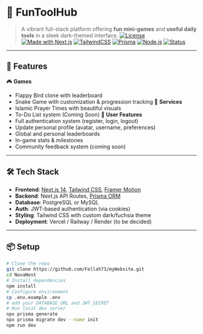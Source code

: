 # 🌌 FunToolHub
> A vibrant full-stack platform offering **fun mini-games** and **useful daily tools** in a sleek dark-themed interface.
[![License](https://img.shields.io/github/license/Fellah73/myWebsite)](./LICENSE)
[![Made with Next.js](https://img.shields.io/badge/Next.js-14-blue?logo=next.js)](https://nextjs.org/)
[![TailwindCSS](https://img.shields.io/badge/TailwindCSS-3.0-38B2AC?logo=tailwindcss)](https://tailwindcss.com/)
[![Prisma](https://img.shields.io/badge/Prisma-ORM-3982CE?logo=prisma)](https://www.prisma.io/)
[![Node.js](https://img.shields.io/badge/Node.js-20.x-green?logo=node.js)](https://nodejs.org/)
[![Status](https://img.shields.io/badge/status-in%20progress-yellow)]()
---
## 🚀 Features
🎮 **Games**
- Flappy Bird clone with leaderboard
- Snake Game with customization & progression tracking
🧭 **Services**
- Islamic Prayer Times with beautiful visuals
- To-Do List system (Coming Soon)
👤 **User Features**
- Full authentication system (register, login, logout)
- Update personal profile (avatar, username, preferences)
- Global and personal leaderboards
- In-game stats & milestones
- Community feedback system (coming soon)
---
## 🛠️ Tech Stack
- **Frontend**: [Next.js 14](https://nextjs.org/), [Tailwind CSS](https://tailwindcss.com/), [Framer Motion](https://www.framer.com/motion/)
- **Backend**: Next.js API Routes, [Prisma ORM](https://prisma.io)
- **Database**: PostgreSQL or MySQL
- **Auth**: JWT-based authentication (via cookies)
- **Styling**: Tailwind CSS with custom dark/fuchsia theme
- **Deployment**: Vercel / Railway / Render (to be decided)
---
## 📦 Setup
```bash
# Clone the repo
git clone https://github.com/Fellah73/myWebsite.git
cd NovaNest
# Install dependencies
npm install
# Configure environment
cp .env.example .env
# add your DATABASE_URL and JWT_SECRET
# Run local dev server
npx prisma generate
npx prisma migrate dev --name init
npm run dev
```
